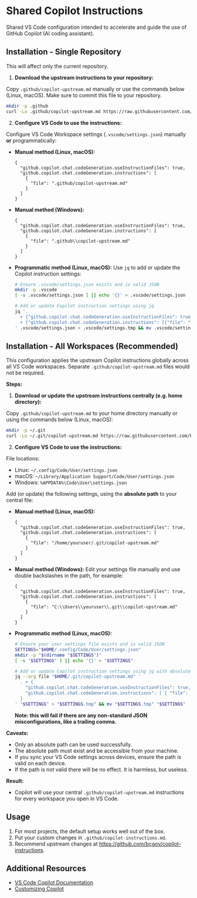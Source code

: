 # Shared Copilot Instructions

Shared VS Code configuration intended to accelerate and guide the use of GitHub Copilot (AI coding assistant).

## Installation - Single Repository

This will affect only the current repository.

1. **Download the upstream instructions to your repository:**

  Copy `.github/copilot-upstream.md` manually or use the commands below (Linux, macOS).  Make sure to commit this file to your repository.

  ```bash
  mkdir -p .github
  curl -Lo .github/copilot-upstream.md https://raw.githubusercontent.com/bcgov/copilot-instructions/main/.github/copilot-upstream.md
  ```

2. **Configure VS Code to use the instructions:**

  Configure VS Code Workspace settings (`.vscode/settings.json`) manually **or** programmatically:

  - **Manual method (Linux, macOS):**

    ```jsonc
    {
      "github.copilot.chat.codeGeneration.useInstructionFiles": true,
      "github.copilot.chat.codeGeneration.instructions": [
        {
          "file": ".github/copilot-upstream.md"
        }
      ]
    }
    ```

  - **Manual method (Windows):**

    ```jsonc
    {
      "github.copilot.chat.codeGeneration.useInstructionFiles": true,
      "github.copilot.chat.codeGeneration.instructions": [
        {
          "file": ".github\\copilot-upstream.md"
        }
      ]
    }
    ```

  - **Programmatic method (Linux, macOS):**
    Use `jq` to add or update the Copilot instruction settings:

    ```bash
    # Ensure .vscode/settings.json exists and is valid JSON
    mkdir -p .vscode
    [ -s .vscode/settings.json ] || echo '{}' > .vscode/settings.json

    # Add or update Copilot instruction settings using jq
    jq '.
      + {"github.copilot.chat.codeGeneration.useInstructionFiles": true}
      + {"github.copilot.chat.codeGeneration.instructions": [{"file": ".github/copilot-upstream.md"}]}
    ' .vscode/settings.json > .vscode/settings.tmp && mv .vscode/settings.tmp .vscode/settings.json
    ```

## Installation - All Workspaces (Recommended)

This configuration applies the upstream Copilot instructions globally across all VS Code workspaces. Separate `.github/copilot-upstream.md` files would not be required.

**Steps:**

1. **Download or update the upstream instructions centrally (e.g. home directory):**

  Copy `.github/copilot-upstream.md` to your home directory manually or using the commands below (Linux, macOS):

  ```bash
  mkdir -p ~/.git
  curl -Lo ~/.git/copilot-upstream.md https://raw.githubusercontent.com/bcgov/copilot-instructions/main/.github/copilot-upstream.md
  ```

2. **Configure VS Code to use the instructions:**

  File locations:

  - Linux: `~/.config/Code/User/settings.json`
  - macOS: `~/Library/Application Support/Code/User/settings.json`
  - Windows: `%APPDATA%\Code\User\settings.json`

  Add (or update) the following settings, using the **absolute path** to your central file:

  - **Manual method (Linux, macOS):**

    ```jsonc
    {
      "github.copilot.chat.codeGeneration.useInstructionFiles": true,
      "github.copilot.chat.codeGeneration.instructions": [
        {
          "file": "/home/youruser/.git/copilot-upstream.md"
        }
      ]
    }
    ```

  - **Manual method (Windows):**
    Edit your settings file manually and use double backslashes in the path, for example:

    ```jsonc
    {
      "github.copilot.chat.codeGeneration.useInstructionFiles": true,
      "github.copilot.chat.codeGeneration.instructions": [
        {
          "file": "C:\\Users\\youruser\\.git\\copilot-upstream.md"
        }
      ]
    }
    ```

  - **Programmatic method (Linux, macOS):**

    ```bash
    # Ensure your user settings file exists and is valid JSON
    SETTINGS="$HOME/.config/Code/User/settings.json"
    mkdir -p "$(dirname "$SETTINGS")"
    [ -s "$SETTINGS" ] || echo '{}' > "$SETTINGS"

    # Add or update Copilot instruction settings using jq with absolute path
    jq --arg file "$HOME/.git/copilot-upstream.md" '
      . + {
        "github.copilot.chat.codeGeneration.useInstructionFiles": true,
        "github.copilot.chat.codeGeneration.instructions": [ { "file": $file } ]
      }
    ' "$SETTINGS" > "$SETTINGS.tmp" && mv "$SETTINGS.tmp" "$SETTINGS"
    ```

    **Note: this will fail if there are any non-standard JSON misconfigurations, like a trailing comma.**

**Caveats:**

- Only an absolute path can be used successfully.
- The absolute path must exist and be accessible from your machine.
- If you sync your VS Code settings across devices, ensure the path is valid on each device.
- If the path is not valid there will be no effect. It is harmless, but useless.

**Result:**

- Copilot will use your central `.github/copilot-upstream.md` instructions for every workspace you open in VS Code.

## Usage

1. For most projects, the default setup works well out of the box.
2. Put your custom changes in `.github/copilot-instructions.md`.
3. Recommend upstream changes at https://github.com/bcgov/copilot-instructions.

## Additional Resources

- [VS Code Copilot Documentation](https://code.visualstudio.com/docs/copilot/overview)
- [Customizing Copilot](https://code.visualstudio.com/docs/copilot/copilot-customization)
